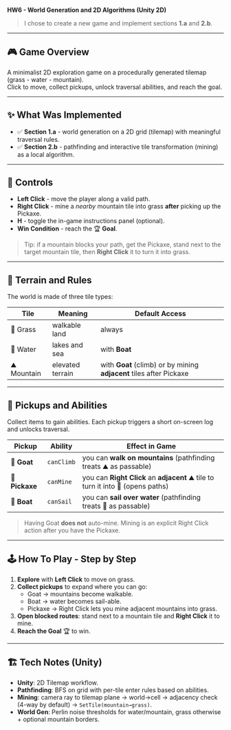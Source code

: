 **HW6 - World Generation and 2D Algorithms (Unity 2D)**

> I chose to create a new game and implement sections **1.a** and **2.b**.

---

## 🎮 Game Overview
A minimalist 2D exploration game on a procedurally generated tilemap (grass - water - mountain).  
Click to move, collect pickups, unlock traversal abilities, and reach the goal.

---

## ✨ What Was Implemented
- ✅ **Section 1.a** - world generation on a 2D grid (tilemap) with meaningful traversal rules.  
- ✅ **Section 2.b** - pathfinding and interactive tile transformation (mining) as a local algorithm.

---

## 🧭 Controls
- **Left Click** - move the player along a valid path.  
- **Right Click** - mine a *nearby* mountain tile into grass **after** picking up the Pickaxe.  
- **H** - toggle the in-game instructions panel (optional).  
- **Win Condition** - reach the 🏆 **Goal**.

> Tip: if a mountain blocks your path, get the Pickaxe, stand next to the target mountain tile, then **Right Click** it to turn it into grass.

---

## 🧱 Terrain and Rules
The world is made of three tile types:

| Tile | Meaning | Default Access |
|------|---------|----------------|
| 🌿 Grass | walkable land | always |
| 🌊 Water | lakes and sea | with **Boat** |
| ⛰️ Mountain | elevated terrain | with **Goat** (climb) or by mining **adjacent** tiles after Pickaxe |

---

## 🧩 Pickups and Abilities
Collect items to gain abilities. Each pickup triggers a short on-screen log and unlocks traversal.

| Pickup | Ability | Effect in Game |
|--------|---------|----------------|
| 🐐 **Goat** | `canClimb` | you can **walk on mountains** (pathfinding treats ⛰️ as passable) |
| 🔨 **Pickaxe** | `canMine` | you can **Right Click** an **adjacent** ⛰️ tile to turn it into 🌿 (opens paths) |
| 🚤 **Boat** | `canSail` | you can **sail over water** (pathfinding treats 🌊 as passable) |

> Having Goat **does not** auto-mine. Mining is an explicit Right Click action after you have the Pickaxe.

---

## 🕹️ How To Play - Step by Step
1. **Explore** with **Left Click** to move on grass.
2. **Collect pickups** to expand where you can go:
   - Goat → mountains become walkable.
   - Boat → water becomes sail-able.
   - Pickaxe → Right Click lets you mine adjacent mountains into grass.
3. **Open blocked routes**: stand next to a mountain tile and **Right Click** it to mine.
4. **Reach the Goal** 🏆 to win.

---

## 🏗️ Tech Notes (Unity)
- **Unity**: 2D Tilemap workflow.
- **Pathfinding**: BFS on grid with per-tile enter rules based on abilities.
- **Mining**: camera ray to tilemap plane → world→cell → adjacency check (4-way by default) → `SetTile(mountain→grass)`.
- **World Gen**: Perlin noise thresholds for water/mountain, grass otherwise + optional mountain borders.

